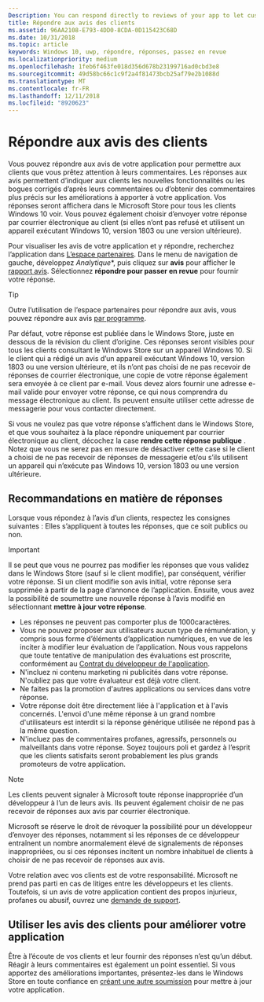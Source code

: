 ```yaml
---
Description: You can respond directly to reviews of your app to let customers know you’re listening to their feedback.
title: Répondre aux avis des clients
ms.assetid: 96AA2108-E793-4DD0-8CDA-0D115423C68D
ms.date: 10/31/2018
ms.topic: article
keywords: Windows 10, uwp, répondre, réponses, passez en revue
ms.localizationpriority: medium
ms.openlocfilehash: 1feb6f463fe018d356d678b23199716ad0cbd3e8
ms.sourcegitcommit: 49d58bc66c1c9f2a4f81473bcb25af79e2b1088d
ms.translationtype: MT
ms.contentlocale: fr-FR
ms.lasthandoff: 12/11/2018
ms.locfileid: "8920623"
---
```

# <a name="respond-to-customer-reviews"></a>Répondre aux avis des clients


Vous pouvez répondre aux avis de votre application pour permettre aux clients que vous prêtez attention à leurs commentaires. Les réponses aux avis permettent d’indiquer aux clients les nouvelles fonctionnalités ou les bogues corrigés d’après leurs commentaires ou d’obtenir des commentaires plus précis sur les améliorations à apporter à votre application. Vos réponses seront affichera dans le Microsoft Store pour tous les clients Windows 10 voir. Vous pouvez également choisir d’envoyer votre réponse par courrier électronique au client (si elles n’ont pas refusé et utilisent un appareil exécutant Windows 10, version 1803 ou une version ultérieure).

Pour visualiser les avis de votre application et y répondre, recherchez l’application dans [L’espace partenaires](https://partner.microsoft.com/dashboard). Dans le menu de navigation de gauche, développez *Analytique**, puis cliquez sur **avis** pour afficher le [rapport avis](reviews-report.md). Sélectionnez **répondre pour passer en revue** pour fournir votre réponse.

> [!TIP]
> Outre l’utilisation de l’espace partenaires pour répondre aux avis, vous pouvez répondre aux avis [par programme](../monetize/submit-responses-to-app-reviews.md).

Par défaut, votre réponse est publiée dans le Windows Store, juste en dessous de la révision du client d’origine. Ces réponses seront visibles pour tous les clients consultant le Windows Store sur un appareil Windows 10. Si le client qui a rédigé un avis d’un appareil exécutant Windows 10, version 1803 ou une version ultérieure, et ils n’ont pas choisi de ne pas recevoir de réponses de courrier électronique, une copie de votre réponse également sera envoyée à ce client par e-mail.  Vous devez alors fournir une adresse e-mail valide pour envoyer votre réponse, ce qui nous comprendra du message électronique au client. Ils peuvent ensuite utiliser cette adresse de messagerie pour vous contacter directement.

Si vous ne voulez pas que votre réponse s’affichent dans le Windows Store, et que vous souhaitez à la place répondre uniquement par courrier électronique au client, décochez la case **rendre cette réponse publique** . Notez que vous ne serez pas en mesure de désactiver cette case si le client a choisi de ne pas recevoir de réponses de messagerie et/ou s’ils utilisent un appareil qui n’exécute pas Windows 10, version 1803 ou une version ultérieure.

## <a name="guidelines-for-responses"></a>Recommandations en matière de réponses

Lorsque vous répondez à l’avis d’un clients, respectez les consignes suivantes : Elles s’appliquent à toutes les réponses, que ce soit publics ou non.

> [!IMPORTANT]
> Il se peut que vous ne pourrez pas modifier les réponses que vous validez dans le Windows Store (sauf si le client modifie), par conséquent, vérifier votre réponse. Si un client modifie son avis initial, votre réponse sera supprimée à partir de la page d’annonce de l’application. Ensuite, vous avez la possibilité de soumettre une nouvelle réponse à l’avis modifié en sélectionnant **mettre à jour votre réponse**.

-   Les réponses ne peuvent pas comporter plus de 1000caractères.
-   Vous ne pouvez proposer aux utilisateurs aucun type de rémunération, y compris sous forme d’éléments d’application numériques, en vue de les inciter à modifier leur évaluation de l’application. Nous vous rappelons que toute tentative de manipulation des évaluations est proscrite, conformément au [Contrat du développeur de l'application](https://docs.microsoft.com/legal/windows/agreements/app-developer-agreement).
-   N'incluez ni contenu marketing ni publicités dans votre réponse. N'oubliez pas que votre évaluateur est déjà votre client.
-   Ne faites pas la promotion d'autres applications ou services dans votre réponse.
-   Votre réponse doit être directement liée à l'application et à l'avis concernés. L'envoi d'une même réponse à un grand nombre d'utilisateurs est interdit si la réponse générique utilisée ne répond pas à la même question.
-   N'incluez pas de commentaires profanes, agressifs, personnels ou malveillants dans votre réponse. Soyez toujours poli et gardez à l’esprit que les clients satisfaits seront probablement les plus grands promoteurs de votre application.

> [!NOTE]
> Les clients peuvent signaler à Microsoft toute réponse inappropriée d’un développeur à l’un de leurs avis. Ils peuvent également choisir de ne pas recevoir de réponses aux avis par courrier électronique.
>
> Microsoft se réserve le droit de révoquer la possibilité pour un développeur d’envoyer des réponses, notamment si les réponses de ce développeur entraînent un nombre anormalement élevé de signalements de réponses inappropriées, ou si ces réponses incitent un nombre inhabituel de clients à choisir de ne pas recevoir de réponses aux avis.

Votre relation avec vos clients est de votre responsabilité. Microsoft ne prend pas parti en cas de litiges entre les développeurs et les clients. Toutefois, si un avis de votre application contient des propos injurieux, profanes ou abusif, ouvrez une [demande de support](http://go.microsoft.com/fwlink/p/?LinkID=401178).


## <a name="use-customer-reviews-to-improve-your-app"></a>Utiliser les avis des clients pour améliorer votre application

Être à l’écoute de vos clients et leur fournir des réponses n’est qu’un début. Réagir à leurs commentaires est également un point essentiel. Si vous apportez des améliorations importantes, présentez-les dans le Windows Store en toute confiance en [créant une autre soumission](app-submissions.md) pour mettre à jour votre application.
